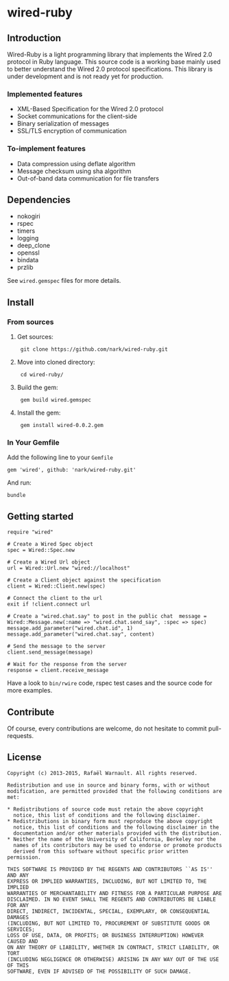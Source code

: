 # wired-ruby

## Introduction

Wired-Ruby is a light programming library that implements the Wired 2.0 protocol in Ruby language. This source code is a working base mainly used to better understand the Wired 2.0 protocol specifications. This library is under development and is not ready yet for production.

### Implemented features

* XML-Based Specification for the Wired 2.0 protocol
* Socket communications for the client-side
* Binary serialization of messages
* SSL/TLS encryption of communication

### To-implement features

* Data compression using deflate algorithm
* Message checksum using sha algorithm
* Out-of-band data communication for file transfers

## Dependencies

* nokogiri
* rspec
* timers
* logging
* deep_clone
* openssl
* bindata
* przlib

See `wired.gemspec` files for more details.

## Install

### From sources

1. Get sources:

		git clone https://github.com/nark/wired-ruby.git
	
2. Move into cloned directory:

		cd wired-ruby/
		
3. Build the gem:

		gem build wired.gemspec
		
4. Install the gem:

		gem install wired-0.0.2.gem

### In Your Gemfile

Add the following line to your `Gemfile`

	gem 'wired', github: 'nark/wired-ruby.git'

And run:

	bundle
		
## Getting started

	require "wired"

	# Create a Wired Spec object
	spec = Wired::Spec.new
	
	# Create a Wired Url object
	url = Wired::Url.new "wired://localhost"
	
	# Create a Client object against the specification
	client = Wired::Client.new(spec)
	
	# Connect the client to the url
	exit if !client.connect url
	
	# Create a "wired.chat.say" to post in the public chat	message = Wired::Message.new(:name => "wired.chat.send_say", :spec => spec)
    message.add_parameter("wired.chat.id", 1)
    message.add_parameter("wired.chat.say", content)
	
	# Send the message to the server
	client.send_message(message)
	
	# Wait for the response from the server
	response = client.receive_message

Have a look to `bin/rwire` code, rspec test cases and the source code for more examples.

## Contribute

Of course, every contributions are welcome, do not hesitate to commit pull-requests.

## License
	
	Copyright (c) 2013-2015, Rafaël Warnault. All rights reserved.
	
	Redistribution and use in source and binary forms, with or without
	modification, are permitted provided that the following conditions are met:
	
	* Redistributions of source code must retain the above copyright
	  notice, this list of conditions and the following disclaimer.
	* Redistributions in binary form must reproduce the above copyright
	  notice, this list of conditions and the following disclaimer in the
	  documentation and/or other materials provided with the distribution.
	* Neither the name of the University of California, Berkeley nor the
	  names of its contributors may be used to endorse or promote products
	  derived from this software without specific prior written permission.
	
	THIS SOFTWARE IS PROVIDED BY THE REGENTS AND CONTRIBUTORS ``AS IS'' AND ANY
	EXPRESS OR IMPLIED WARRANTIES, INCLUDING, BUT NOT LIMITED TO, THE IMPLIED
	WARRANTIES OF MERCHANTABILITY AND FITNESS FOR A PARTICULAR PURPOSE ARE
	DISCLAIMED. IN NO EVENT SHALL THE REGENTS AND CONTRIBUTORS BE LIABLE FOR ANY
	DIRECT, INDIRECT, INCIDENTAL, SPECIAL, EXEMPLARY, OR CONSEQUENTIAL DAMAGES
	(INCLUDING, BUT NOT LIMITED TO, PROCUREMENT OF SUBSTITUTE GOODS OR SERVICES;
	LOSS OF USE, DATA, OR PROFITS; OR BUSINESS INTERRUPTION) HOWEVER CAUSED AND
	ON ANY THEORY OF LIABILITY, WHETHER IN CONTRACT, STRICT LIABILITY, OR TORT
	(INCLUDING NEGLIGENCE OR OTHERWISE) ARISING IN ANY WAY OUT OF THE USE OF THIS
	SOFTWARE, EVEN IF ADVISED OF THE POSSIBILITY OF SUCH DAMAGE.
